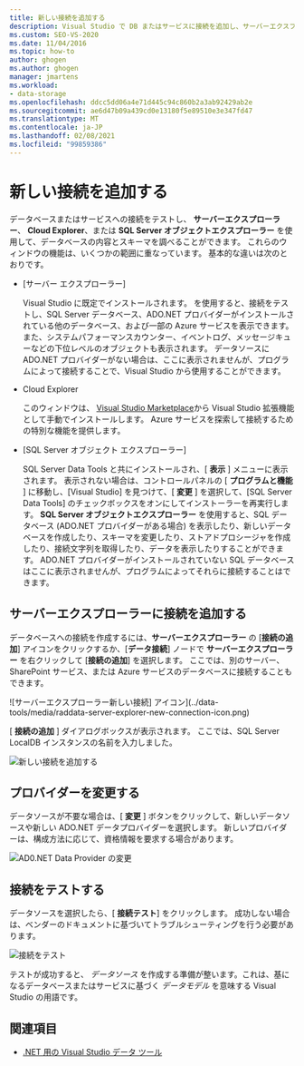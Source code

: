 ```yaml
---
title: 新しい接続を追加する
description: Visual Studio で DB またはサービスに接続を追加し、サーバーエクスプローラー、Cloud Explorer、または SQL Server オブジェクトエクスプローラーを使用して DB の内容とスキーマを探索します。
ms.custom: SEO-VS-2020
ms.date: 11/04/2016
ms.topic: how-to
author: ghogen
ms.author: ghogen
manager: jmartens
ms.workload:
- data-storage
ms.openlocfilehash: ddcc5dd06a4e71d445c94c860b2a3ab92429ab2e
ms.sourcegitcommit: ae6d47b09a439cd0e13180f5e89510e3e347fd47
ms.translationtype: MT
ms.contentlocale: ja-JP
ms.lasthandoff: 02/08/2021
ms.locfileid: "99859386"
---
```

# <a name="add-new-connections"></a>新しい接続を追加する

データベースまたはサービスへの接続をテストし、 **サーバーエクスプローラー**、 **Cloud Explorer**、または **SQL Server オブジェクトエクスプローラー** を使用して、データベースの内容とスキーマを調べることができます。 これらのウィンドウの機能は、いくつかの範囲に重なっています。 基本的な違いは次のとおりです。

- [サーバー エクスプローラー]

   Visual Studio に既定でインストールされます。 を使用すると、接続をテストし、SQL Server データベース、ADO.NET プロバイダーがインストールされている他のデータベース、および一部の Azure サービスを表示できます。 また、システムパフォーマンスカウンター、イベントログ、メッセージキューなどの下位レベルのオブジェクトも表示されます。 データソースに ADO.NET プロバイダーがない場合は、ここに表示されませんが、プログラムによって接続することで、Visual Studio から使用することができます。

- Cloud Explorer

   このウィンドウは、 [Visual Studio Marketplace](https://marketplace.visualstudio.com/items?itemName=ms-azuretools.CloudExplorerForVS)から Visual Studio 拡張機能として手動でインストールします。 Azure サービスを探索して接続するための特別な機能を提供します。

- [SQL Server オブジェクト エクスプローラー]

   SQL Server Data Tools と共にインストールされ、[ **表示** ] メニューに表示されます。 表示されない場合は、コントロールパネルの [ **プログラムと機能** ] に移動し、[Visual Studio] を見つけて、[ **変更** ] を選択して、[SQL Server Data Tools] のチェックボックスをオンにしてインストーラーを再実行します。 **SQL Server オブジェクトエクスプローラー** を使用すると、SQL データベース (ADO.NET プロバイダーがある場合) を表示したり、新しいデータベースを作成したり、スキーマを変更したり、ストアドプロシージャを作成したり、接続文字列を取得したり、データを表示したりすることができます。 ADO.NET プロバイダーがインストールされていない SQL データベースはここに表示されませんが、プログラムによってそれらに接続することはできます。

## <a name="add-a-connection-in-server-explorer"></a>サーバーエクスプローラーに接続を追加する

データベースへの接続を作成するには、**サーバーエクスプローラー** の [**接続の追加**] アイコンをクリックするか、[**データ接続**] ノードで **サーバーエクスプローラー** を右クリックして [**接続の追加**] を選択します。 ここでは、別のサーバー、SharePoint サービス、または Azure サービスのデータベースに接続することもできます。

![サーバーエクスプローラー新しい接続] アイコン](../data-tools/media/raddata-server-explorer-new-connection-icon.png)

[ **接続の追加** ] ダイアログボックスが表示されます。 ここでは、SQL Server LocalDB インスタンスの名前を入力しました。

![新しい接続を追加する](../data-tools/media/raddata-add-new-connection-dialog.png)

## <a name="change-the-provider"></a>プロバイダーを変更する

データソースが不要な場合は、[ **変更** ] ボタンをクリックして、新しいデータソースや新しい ADO.NET データプロバイダーを選択します。 新しいプロバイダーは、構成方法に応じて、資格情報を要求する場合があります。

![AD0.NET Data Provider の変更](../data-tools/media/raddata-change-ad0.net-data-provider.png)

## <a name="test-the-connection"></a>接続をテストする

データソースを選択したら、[ **接続テスト**] をクリックします。 成功しない場合は、ベンダーのドキュメントに基づいてトラブルシューティングを行う必要があります。

![接続をテスト](../data-tools/media/raddata-test-connection.png)

テストが成功すると、 *データソース* を作成する準備が整います。これは、基になるデータベースまたはサービスに基づく *データモデル* を意味する Visual Studio の用語です。

## <a name="see-also"></a>関連項目

- [.NET 用の Visual Studio データ ツール](../data-tools/visual-studio-data-tools-for-dotnet.md)
